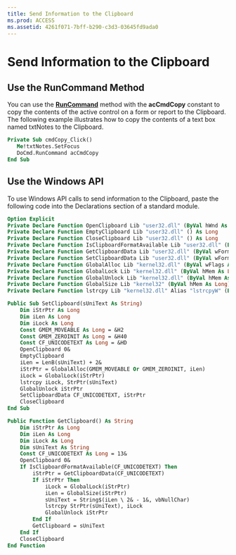```yaml
---
title: Send Information to the Clipboard
ms.prod: ACCESS
ms.assetid: 4261f071-7bff-b290-c3d3-03645fd9ada0
---
```



# Send Information to the Clipboard

## Use the RunCommand Method

You can use the  **[RunCommand](5D4A4A3C-CEA0-7F2C-8AF7-51B65F7BDCF8.md)** method with the **acCmdCopy** constant to copy the contents of the active control on a form or report to the Clipboard. The following example illustrates how to copy the contents of a text box named txtNotes to the Clipboard.


```vb
Private Sub cmdCopy_Click() 
   Me!txtNotes.SetFocus 
   DoCmd.RunCommand acCmdCopy 
End Sub
```


## Use the Windows API

To use Windows API calls to send information to the Clipboard, paste the following code into the Declarations section of a standard module.


```vb
Option Explicit
Private Declare Function OpenClipboard Lib "user32.dll" (ByVal hWnd As Long) As Long
Private Declare Function EmptyClipboard Lib "user32.dll" () As Long
Private Declare Function CloseClipboard Lib "user32.dll" () As Long
Private Declare Function IsClipboardFormatAvailable Lib "user32.dll" (ByVal wFormat As Long) As Long
Private Declare Function GetClipboardData Lib "user32.dll" (ByVal wFormat As Long) As Long
Private Declare Function SetClipboardData Lib "user32.dll" (ByVal wFormat As Long, ByVal hMem As Long) As Long
Private Declare Function GlobalAlloc Lib "kernel32.dll" (ByVal wFlags As Long, ByVal dwBytes As Long) As Long
Private Declare Function GlobalLock Lib "kernel32.dll" (ByVal hMem As Long) As Long
Private Declare Function GlobalUnlock Lib "kernel32.dll" (ByVal hMem As Long) As Long
Private Declare Function GlobalSize Lib "kernel32" (ByVal hMem As Long) As Long
Private Declare Function lstrcpy Lib "kernel32.dll" Alias "lstrcpyW" (ByVal lpString1 As Long, ByVal lpString2 As Long) As Long

Public Sub SetClipboard(sUniText As String)
    Dim iStrPtr As Long
    Dim iLen As Long
    Dim iLock As Long
    Const GMEM_MOVEABLE As Long = &H2
    Const GMEM_ZEROINIT As Long = &H40
    Const CF_UNICODETEXT As Long = &HD
    OpenClipboard 0&
    EmptyClipboard
    iLen = LenB(sUniText) + 2&
    iStrPtr = GlobalAlloc(GMEM_MOVEABLE Or GMEM_ZEROINIT, iLen)
    iLock = GlobalLock(iStrPtr)
    lstrcpy iLock, StrPtr(sUniText)
    GlobalUnlock iStrPtr
    SetClipboardData CF_UNICODETEXT, iStrPtr
    CloseClipboard
End Sub

Public Function GetClipboard() As String
    Dim iStrPtr As Long
    Dim iLen As Long
    Dim iLock As Long
    Dim sUniText As String
    Const CF_UNICODETEXT As Long = 13&
    OpenClipboard 0&
    If IsClipboardFormatAvailable(CF_UNICODETEXT) Then
        iStrPtr = GetClipboardData(CF_UNICODETEXT)
        If iStrPtr Then
            iLock = GlobalLock(iStrPtr)
            iLen = GlobalSize(iStrPtr)
            sUniText = String$(iLen \ 2& - 1&, vbNullChar)
            lstrcpy StrPtr(sUniText), iLock
            GlobalUnlock iStrPtr
        End If
        GetClipboard = sUniText
    End If
    CloseClipboard
End Function
```


